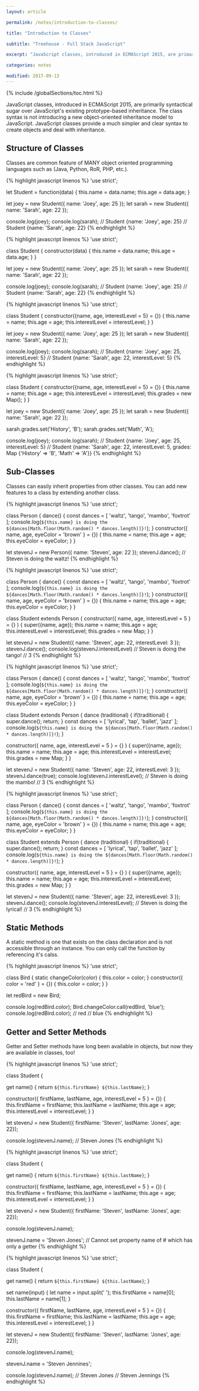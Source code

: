 ```yaml
---
layout: article

permalink: /notes/introduction-to-classes/

title: "Introduction to Classes"

subtitle: "Treehouse - Full Stack JavaScript"

excerpt: "JavaScript classes, introduced in ECMAScript 2015, are primarily syntactical sugar over JavaScript's existing prototype-based inheritance. The class syntax is not introducing a new object-oriented inheritance model to JavaScript. JavaScript classes provide a much simpler and clear syntax to create objects and deal with inheritance."

categories: notes

modified: 2017-09-13
---
```


{% include /globalSections/toc.html %}

JavaScript classes, introduced in ECMAScript 2015, are primarily syntactical sugar over JavaScript's existing prototype-based inheritance. The class syntax is not introducing a new object-oriented inheritance model to JavaScript. JavaScript classes provide a much simpler and clear syntax to create objects and deal with inheritance.

## Structure of Classes

Classes are common feature of MANY object oriented programming languages such as (Java, Python, RoR, PHP, etc.). 

{% highlight javascript linenos %}
'use strict';

let Student = function(data) {
  this.name = data.name;
  this.age = data.age;
}

let joey = new Student({ name: 'Joey', age: 25 });
let sarah = new Student({ name: 'Sarah', age: 22 });

console.log(joey);
console.log(sarah);
// Student {name: 'Joey', age: 25}
// Student {name: 'Sarah', age: 22}
{% endhighlight %}

{% highlight javascript linenos %}
'use strict';

class Student {
  constructor(data) {
    this.name = data.name;
    this.age = data.age;
  }
}

let joey = new Student({ name: 'Joey', age: 25 });
let sarah = new Student({ name: 'Sarah', age: 22 });

console.log(joey);
console.log(sarah);
// Student {name: 'Joey', age: 25}
// Student {name: 'Sarah', age: 22}
{% endhighlight %}

{% highlight javascript linenos %}
'use strict';

class Student {
  constructor({name, age, interestLevel = 5} = {}) {
    this.name = name;
    this.age = age;
    this.interestLevel = interestLevel;
  }
}

let joey = new Student({ name: 'Joey', age: 25 });
let sarah = new Student({ name: 'Sarah', age: 22 });

console.log(joey);
console.log(sarah);
// Student {name: 'Joey', age: 25, interestLevel: 5}
// Student {name: 'Sarah', age: 22, interestLevel: 5}
{% endhighlight %}

{% highlight javascript linenos %}
'use strict';

class Student {
  constructor({name, age, interestLevel = 5} = {}) {
    this.name = name;
    this.age = age;
    this.interestLevel = interestLevel;
    this.grades = new Map();
  }
}

let joey = new Student({ name: 'Joey', age: 25 });
let sarah = new Student({ name: 'Sarah', age: 22 });

sarah.grades.set('History', 'B');
sarah.grades.set('Math', 'A');

console.log(joey);
console.log(sarah);
// Student {name: 'Joey', age: 25, interestLevel: 5}
// Student {name: 'Sarah', age: 22, interestLevel: 5, grades: Map {'History' => 'B', 'Math' => 'A'}}
{% endhighlight %}

## Sub-Classes

Classes can easily inherit properties from other classes. You can add new features to a class by extending another class.

{% highlight javascript linenos %}
'use strict';

class Person {
  dance() {
    const dances = [
      'waltz',
      'tango',
      'mambo',
      'foxtrot'
    ];
    console.log(`${this.name} is doing the ${dances[Math.floor(Math.random() * dances.length)]}!`);
  }
  constructor({ name, age, eyeColor = 'brown' } = {}) {
    this.name = name;
    this.age = age;
    this.eyeColor = eyeColor;
  }
}

let stevenJ = new Person({ name: 'Steven', age: 22 });
stevenJ.dance();
// Steven is doing the waltz!
{% endhighlight %}

{% highlight javascript linenos %}
'use strict';

class Person {
  dance() {
    const dances = [
      'waltz',
      'tango',
      'mambo',
      'foxtrot'
    ];
    console.log(`${this.name} is doing the ${dances[Math.floor(Math.random() * dances.length)]}!`);
  }
  constructor({ name, age, eyeColor = 'brown' } = {}) {
    this.name = name;
    this.age = age;
    this.eyeColor = eyeColor;
  }
}

class Student extends Person {
  constructor({ name, age, interestLevel = 5 } = {} ) {
    super({name, age});
    this.name = name;
    this.age = age;
    this.interestLevel = interestLevel;
    this.grades = new Map;
  }
}

let stevenJ = new Student({ name: 'Steven', age: 22, interestLevel: 3 });
stevenJ.dance();
console.log(stevenJ.interestLevel)
// Steven is doing the tango!
// 3
{% endhighlight %}

{% highlight javascript linenos %}
'use strict';

class Person {
  dance() {
    const dances = [
      'waltz',
      'tango',
      'mambo',
      'foxtrot'
    ];
    console.log(`${this.name} is doing the ${dances[Math.floor(Math.random() * dances.length)]}!`);
  }
  constructor({ name, age, eyeColor = 'brown' } = {}) {
    this.name = name;
    this.age = age;
    this.eyeColor = eyeColor;
  }
}

class Student extends Person {
  dance (traditional) {
    if(traditional) {
      super.dance();
      return;
    }
    const dances = [
      'lyrical',
      'tap',
      'ballet',
      'jazz'
    ];
    console.log(`${this.name} is doing the ${dances[Math.floor(Math.random() * dances.length)]}!`);
  }
  
  constructor({ name, age, interestLevel = 5 } = {} ) {
    super({name, age});
    this.name = name;
    this.age = age;
    this.interestLevel = interestLevel;
    this.grades = new Map;
  }
}

let stevenJ = new Student({ name: 'Steven', age: 22, interestLevel: 3 });
stevenJ.dance(true);
console.log(stevenJ.interestLevel);
// Steven is doing the mambo!
// 3
{% endhighlight %}

{% highlight javascript linenos %}
'use strict';

class Person {
  dance() {
    const dances = [
      'waltz',
      'tango',
      'mambo',
      'foxtrot'
    ];
    console.log(`${this.name} is doing the ${dances[Math.floor(Math.random() * dances.length)]}!`);
  }
  constructor({ name, age, eyeColor = 'brown' } = {}) {
    this.name = name;
    this.age = age;
    this.eyeColor = eyeColor;
  }
}

class Student extends Person {
  dance (traditional) {
    if(traditional) {
      super.dance();
      return;
    }
    const dances = [
      'lyrical',
      'tap',
      'ballet',
      'jazz'
    ];
    console.log(`${this.name} is doing the ${dances[Math.floor(Math.random() * dances.length)]}!`);
  }
  
  constructor({ name, age, interestLevel = 5 } = {} ) {
    super({name, age});
    this.name = name;
    this.age = age;
    this.interestLevel = interestLevel;
    this.grades = new Map;
  }
}

let stevenJ = new Student({ name: 'Steven', age: 22, interestLevel: 3 });
stevenJ.dance();
console.log(stevenJ.interestLevel);
// Steven is doing the lyrical!
// 3
{% endhighlight %}

## Static Methods

A static method is one that exists on the class declaration and is not accessible through an instance. You can only call the function by referencing it's calss.

{% highlight javascript linenos %}
'use strict';

class Bird {
  static changeColor(color) {
    this.color = color;
  }
  constructor({ color = 'red' } = {}) {
    this.color = color;
  }
}

let redBird = new Bird;

console.log(redBird.color);
Bird.changeColor.call(redBird, 'blue');
console.log(redBird.color);
// red
// blue
{% endhighlight %}

## Getter and Setter Methods

Getter and Setter methods have long been available in objects, but now they are available in classes, too!

{% highlight javascript linenos %}
'use strict';

class Student {
  
  get name() {
    return `${this.firstName} ${this.lastName}`;
  }
  
  constructor({ firstName, lastName, age, interestLevel = 5 } = {}) {
    this.firstName = firstName;
    this.lastName = lastName;
    this.age = age;
    this.interestLevel = interestLevel;
  }
}

let stevenJ = new Student({ firstName: 'Steven', lastName: 'Jones', age: 22});

console.log(stevenJ.name);
// Steven Jones
{% endhighlight %}

{% highlight javascript linenos %}
'use strict';

class Student {
  
  get name() {
    return `${this.firstName} ${this.lastName}`;
  }
  
  constructor({ firstName, lastName, age, interestLevel = 5 } = {}) {
    this.firstName = firstName;
    this.lastName = lastName;
    this.age = age;
    this.interestLevel = interestLevel;
  }
}

let stevenJ = new Student({ firstName: 'Steven', lastName: 'Jones', age: 22});

console.log(stevenJ.name);

stevenJ.name = 'Steven Jones';
// Cannot set property name of #<Student> which has only a getter
{% endhighlight %}

{% highlight javascript linenos %}
'use strict';

class Student {
  
  get name() {
    return `${this.firstName} ${this.lastName}`;
  }
  
  set name(input) {
    let name = input.split(' ');
    this.firstName = name[0];
    this.lastName = name[1];
  }
  
  constructor({ firstName, lastName, age, interestLevel = 5 } = {}) {
    this.firstName = firstName;
    this.lastName = lastName;
    this.age = age;
    this.interestLevel = interestLevel;
  }
}

let stevenJ = new Student({ firstName: 'Steven', lastName: 'Jones', age: 22});

console.log(stevenJ.name);

stevenJ.name = 'Steven Jennines';

console.log(stevenJ.name);
// Steven Jones
// Steven Jennings
{% endhighlight %}


